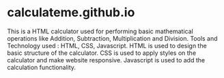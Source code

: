 # calculateme.github.io
This is a HTML calculator used for performing basic mathematical operations like Addition, Subtraction, Multiplication  and Division. 
Tools and Technology used : HTML, CSS, Javascript.
HTML is used to design the basic structure of the calculator.
CSS is used to apply styles on the calculator and make website responsive.
Javascript is used to add the calculation functionality.
